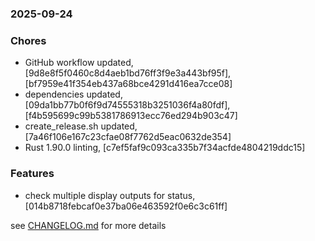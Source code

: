### 2025-09-24

### Chores
+ GitHub workflow updated, [9d8e8f5f0460c8d4aeb1bd76ff3f9e3a443bf95f], [bf7959e41f354eb437a68bce4291d416ea7cce08]
+ dependencies updated, [09da1bb77b0f6f9d74555318b3251036f4a80fdf], [f4b595699c99b5381786913ecc76ed294b903c47]
+ create_release.sh updated, [7a46f106e167c23cfae08f7762d5eac0632de354]
+ Rust 1.90.0 linting, [c7ef5faf9c093ca335b7f34acfde4804219ddc15]

### Features
+ check multiple display outputs for status, [014b8718febcaf0e37ba06e463592f0e6c3c61ff]

see <a href='https://github.com/mrjackwills/screen_control_backend/blob/main/CHANGELOG.md'>CHANGELOG.md</a> for more details

